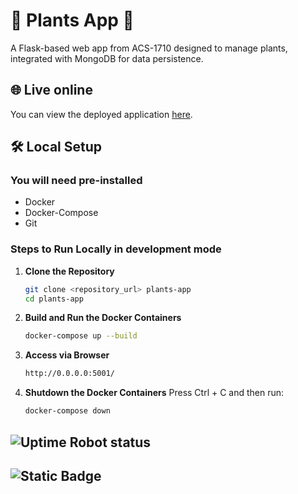 # 🌿 Plants App 🌿

A Flask-based web app from ACS-1710 designed to manage plants, integrated with MongoDB for data persistence.

## 🌐 Live online

You can view the deployed application [here](https://plants2.vis.mesmereyes.org/).

## 🛠️ Local Setup

### You will need pre-installed

- Docker
- Docker-Compose
- Git

### Steps to Run Locally in development mode

1. **Clone the Repository**

   ```sh
   git clone <repository_url> plants-app
   cd plants-app
   ```

2. **Build and Run the Docker Containers**

   ```sh
   docker-compose up --build
   ```

3. **Access via Browser**

   ```sh
   http://0.0.0.0:5001/
   ```

4. **Shutdown the Docker Containers**
   Press Ctrl + C and then run:
   ```sh
   docker-compose down
   ```

## ![Uptime Robot status](https://img.shields.io/uptimerobot/status/m795389342-d980ceac18c432b0a1287a1e)

## ![Static Badge](https://img.shields.io/badge/build-success-brightgreen)
